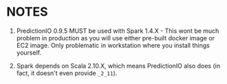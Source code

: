 # NOTES
1. PredictionIO 0.9.5 MUST be used with Spark 1.4.X - This wont be much problem in production as you will use either pre-built docker image or EC2 image. Only problematic in workstation where you install things yourself.

2. Spark depends on Scala 2.10.X, which means PredictionIO also does (in fact, it doesn't even provide `_2_11`).

